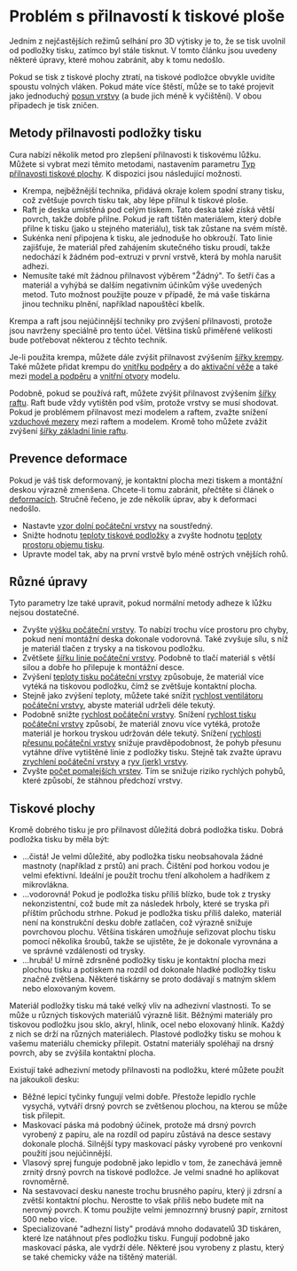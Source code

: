 Problém s přilnavostí k tiskové ploše
====
Jedním z nejčastějších režimů selhání pro 3D výtisky je to, že se tisk uvolnil od podložky tisku, zatímco byl stále tisknut. V tomto článku jsou uvedeny některé úpravy, které mohou zabránit, aby k tomu nedošlo.

Pokud se tisk z tiskové plochy ztratí, na tiskové podložce obvykle uvidíte spoustu volných vláken. Pokud máte více štěstí, může se to také projevit jako jednoduchý [posun vrstvy](layer_shift.md) (a bude jich méně k vyčištění). V obou případech je tisk zničen.

Metody přilnavosti podložky tisku
----
Cura nabízí několik metod pro zlepšení přilnavosti k tiskovému lůžku. Můžete si vybrat mezi těmito metodami, nastavením parametru [Typ přilnavosti tiskové plochy](../platform_adhesion/adhesion_type.md). K dispozici jsou následující možnosti.
* Krempa, nejběžnější technika, přidává okraje kolem spodní strany tisku, což zvětšuje povrch tisku tak, aby lépe přilnul k tiskové ploše.
* Raft je deska umístěná pod celým tiskem. Tato deska také získá větší povrch, takže dobře přilne. Pokud je raft tištěn materiálem, který dobře přilne k tisku (jako u stejného materiálu), tisk tak zůstane na svém místě.
* Sukénka není připojena k tisku, ale jednoduše ho obkrouží. Tato linie zajišťuje, že materiál před zahájením skutečného tisku proudí, takže nedochází k žádném pod-extruzi v první vrstvě, která by mohla narušit adhezi.
* Nemusíte také mít žádnou přilnavost výběrem "Žádný". To šetří čas a materiál a vyhýbá se dalším negativním účinkům výše uvedených metod. Tuto možnost použijte pouze v případě, že má vaše tiskárna jinou techniku ​​plnění, například napouštěcí kbelík.

Krempa a raft jsou nejúčinnější techniky pro zvýšení přilnavosti, protože jsou navrženy speciálně pro tento účel. Většina tisků přiměřené velikosti bude potřebovat některou z těchto technik.

Je-li použita krempa, můžete dále zvýšit přilnavost zvýšením [šířky krempy](../platform_adhesion/brim_width.md). Také můžete přidat krempu do [vnitřku podpěry](../support/support_brim_enable.md) a do [aktivační věže](../dual/prime_tower_brim_enable.md) a také mezi [model a podpěru](../platform_adhesion/brim_replaces_support.md) a [vnitřní otvory](../platform_adhesion/brim_outside_only.md) modelu.

Podobně, pokud se používá raft, můžete zvýšit přilnavost zvýšením [šířky raftu](../platform_adhesion/raft_margin.md). Raft bude vždy vytištěn pod vším, protože vrstvy se musí shodovat. Pokud je problémem přilnavost mezi modelem a raftem, zvažte snížení [vzduchové mezery](../platform_adhesion/raft_airgap.md) mezi raftem a modelem. Kromě toho můžete zvážit zvýšení [šířky základní linie raftu](../platform_adhesion/raft_base_line_width.md).

Prevence deformace
----
Pokud je váš tisk deformovaný, je kontaktní plocha mezi tiskem a montážní deskou výrazně zmenšena. Chcete-li tomu zabránit, přečtěte si článek o [deformacích](warping.md). Stručně řečeno, je zde několik úprav, aby k deformaci nedošlo.
* Nastavte [vzor dolní počáteční vrstvy](../shell/top_bottom_pattern_0.md) na soustředný.
* Snižte hodnotu [teploty tiskové podložky](../material/material_bed_temperature.md) a zvyšte hodnotu [teploty prostoru objemu tisku](../material/build_volume_temperature.md).
* Upravte model tak, aby na první vrstvě bylo méně ostrých vnějších rohů.

Různé úpravy
----
Tyto parametry lze také upravit, pokud normální metody adheze k lůžku nejsou dostatečné.
* Zvyšte [výšku počáteční vrstvy](../resolution/layer_height_0.md). To nabízí trochu více prostoru pro chyby, pokud není montážní deska dokonale vodorovná. Také zvyšuje sílu, s níž je materiál tlačen z trysky a na tiskovou podložku.
* Zvětšete [šířku linie počáteční vrstvy](../resolution/initial_layer_line_width_factor.md). Podobně to tlačí materiál s větší silou a dobře ho přilepuje k montážní desce.
* Zvýšení [teploty tisku počáteční vrstvy](../material/material_print_temperature_layer_0.md) způsobuje, že materiál více vytéká na tiskovou podložku, čímž se zvětšuje kontaktní plocha.
* Stejně jako zvýšení teploty, můžete také snížit [rychlost ventilátoru počáteční vrstvy](../cooling/cool_fan_speed_0.md), abyste materiál udrželi déle tekutý.
* Podobně snižte [rychlost počáteční vrstvy](../speed/speed_layer_0.md). Snížení [rychlost tisku počáteční vrstvy](../speed/speed_print_layer_0.md) způsobí, že materiál znovu více vytéká, protože materiál je horkou tryskou udržován déle tekutý. Snížení [rychlosti přesunu počáteční vrstvy](../speed/speed_travel_layer_0.md) snižuje pravděpodobnost, že pohyb přesunu vytáhne dříve vytištěné linie z podložky tisku. Stejně tak zvažte úpravu [zrychlení počáteční vrstvy](../speed/acceleration_layer_0.md) a [ryv (jerk) vrstvy](../speed/jerk_layer_0.md).
* Zvyšte [počet pomalejších vrstev](../speed/speed_slowdown_layers.md). Tím se snižuje riziko rychlých pohybů, které způsobí, že stáhnou předchozí vrstvy.

Tiskové plochy
----
Kromě dobrého tisku je pro přilnavost důležitá dobrá podložka tisku. Dobrá podložka tisku by měla být: 
* ...čistá! Je velmi důležité, aby podložka tisku neobsahovala žádné mastnoty (například z prstů) ani prach. Čištění pod horkou vodou je velmi efektivní. Ideální je použít trochu tření alkoholem a hadříkem z mikrovlákna. 
* ...vodorovná! Pokud je podložka tisku příliš blízko, bude tok z trysky nekonzistentní, což bude mít za následek hrboly, které se tryska při příštím průchodu strhne. Pokud je podložka tisku příliš daleko, materiál není na konstrukční desku dobře zatlačen, což výrazně snižuje povrchovou plochu. Většina tiskáren umožňuje seřizovat plochu tisku pomocí několika šroubů, takže se ujistěte, že je dokonale vyrovnána a ve správné vzdálenosti od trysky. 
* ...hrubá! U mírně zdrsněné podložky tisku je kontaktní plocha mezi plochou tisku a potiskem na rozdíl od dokonale hladké podložky tisku značně zvětšena. Některé tiskárny se proto dodávají s matným sklem nebo eloxovaným kovem. 

Materiál podložky tisku má také velký vliv na adhezivní vlastnosti. To se může u různých tiskových materiálů výrazně lišit. Běžnými materiály pro tiskovou podložku jsou sklo, akryl, hliník, ocel nebo eloxovaný hliník. Každý z nich se drží na různých materiálech. Plastové podložky tisku se mohou k vašemu materiálu chemicky přilepit. Ostatní materiály spoléhají na drsný povrch, aby se zvýšila kontaktní plocha. 

Existují také adhezivní metody přilnavosti na podložku, které můžete použít na jakoukoli desku: 
* Běžné lepicí tyčinky fungují velmi dobře. Přestože lepidlo rychle vysychá, vytváří drsný povrch se zvětšenou plochou, na kterou se může tisk přilepit. 
* Maskovací páska má podobný účinek, protože má drsný povrch vyrobený z papíru, ale na rozdíl od papíru zůstává na desce sestavy dokonale plochá. Silnější typy maskovací pásky vyrobené pro venkovní použití jsou nejúčinnější. 
* Vlasový sprej funguje podobně jako lepidlo v tom, že zanechává jemně zrnitý drsný povrch na tiskové podložce. Je velmi snadné ho aplikovat rovnoměrně. 
* Na sestavovací desku naneste trochu brusného papíru, který ji zdrsní a zvětší kontaktní plochu. Nerostte to však příliš nebo budete mít na nerovný povrch. K tomu použijte velmi jemnozrnný brusný papír, zrnitost 500 nebo více. 
* Specializované "adhezní listy" prodává mnoho dodavatelů 3D tiskáren, které lze natáhnout přes podložku tisku. Fungují podobně jako maskovací páska, ale vydrží déle. Některé jsou vyrobeny z plastu, který se také chemicky váže na tištěný materiál. 
